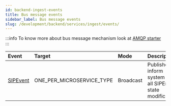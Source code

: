 ```yaml
---
id: backend-ingest-events
title: Bus message events
sidebar_label: Bus message events
slug: /development/backend/services/ingest/events/
---
```


:::info
To know more about bus message mechanism look at [AMQP starter](../../../framework/starters/amqp/)
:::

 | Event    | Target   | Mode    | Description     |
 | :----    | :----    | :------ | :-----------    |
 | [SIPEvent](https://github.com/RegardsOss/regards-ingest/blob/master/ingest-domain/src/main/java/fr/cnes/regards/modules/ingest/domain/event/SIPEvent.java) | ONE_PER_MICROSERVICE_TYPE | Broadcast | Published  to inform system for all SIPEntity state modification |
